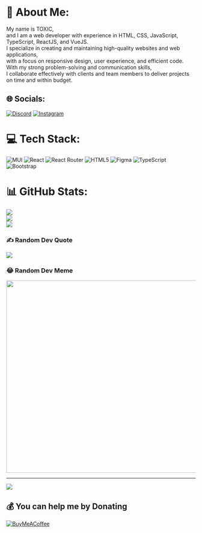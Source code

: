 # 💫 About Me:
My name is TOXIC, <br>and I am a web developer with experience in HTML, CSS, JavaScript, TypeScript, ReactJS, and VueJS.<br>I specialize in creating and maintaining high-quality websites and web applications, <br>with a focus on responsive design, user experience, and efficient code.<br>With my strong problem-solving and communication skills, <br>I collaborate effectively with clients and team members to deliver projects on time and within budget.


## 🌐 Socials:
[![Discord](https://img.shields.io/badge/Discord-%237289DA.svg?logo=discord&logoColor=white)](https://discord.gg/discordapp.com/users/738769139249840198) [![Instagram](https://img.shields.io/badge/Instagram-%23E4405F.svg?logo=Instagram&logoColor=white)](https://instagram.com/t031c_dev) 

# 💻 Tech Stack:
![MUI](https://img.shields.io/badge/MUI-%230081CB.svg?style=for-the-badge&logo=material-ui&logoColor=white) ![React](https://img.shields.io/badge/react-%2320232a.svg?style=for-the-badge&logo=react&logoColor=%2361DAFB) ![React Router](https://img.shields.io/badge/React_Router-CA4245?style=for-the-badge&logo=react-router&logoColor=white) ![HTML5](https://img.shields.io/badge/html5-%23E34F26.svg?style=for-the-badge&logo=html5&logoColor=white) 	![Figma](https://img.shields.io/badge/figma-%23F24E1E.svg?style=for-the-badge&logo=figma&logoColor=white) ![TypeScript](https://img.shields.io/badge/typescript-%23007ACC.svg?style=for-the-badge&logo=typescript&logoColor=white) ![Bootstrap](https://img.shields.io/badge/bootstrap-%23563D7C.svg?style=for-the-badge&logo=bootstrap&logoColor=white)
# 📊 GitHub Stats:
![](https://github-readme-stats.vercel.app/api?username=TO3IC&theme=tokyonight&hide_border=false&include_all_commits=true&count_private=true)<br/>
![](https://github-readme-streak-stats.herokuapp.com/?user=TO3IC&theme=tokyonight&hide_border=false)<br/>
![](https://github-readme-stats.vercel.app/api/top-langs/?username=TO3IC&theme=tokyonight&hide_border=false&include_all_commits=true&count_private=true&layout=compact)

### ✍️ Random Dev Quote
![](https://quotes-github-readme.vercel.app/api?type=horizontal&theme=dark)

### 😂 Random Dev Meme
<img src="https://random-memer.herokuapp.com/" width="512px"/>

---
[![](https://visitcount.itsvg.in/api?id=TO3IC&icon=1&color=0)](https://visitcount.itsvg.in)

  ## 💰 You can help me by Donating
  [![BuyMeACoffee](https://img.shields.io/badge/Buy%20Me%20a%20Coffee-ffdd00?style=for-the-badge&logo=buy-me-a-coffee&logoColor=black)](https://buymeacoffee.com/buymeacoffee.com/t031c       ) 

  
<!-- Proudly created with GPRM ( https://gprm.itsvg.in ) -->
